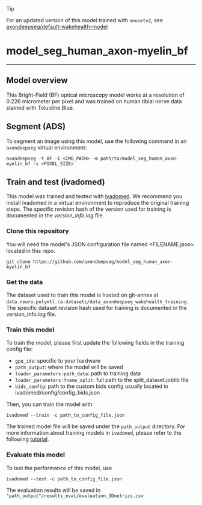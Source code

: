 > [!TIP]
> For an updated version of this model trained with `nnunetv2`, see [axondeepseg/default-wakehealth-model](https://github.com/axondeepseg/default-wakehealth-model)  
> 
# model_seg_human_axon-myelin_bf
---
## Model overview

This Bright-Field (BF) optical microscopy model works at a resolution of 0.226 micrometer per pixel and was trained on human tibial nerve data stained with Toluidine Blue.

## Segment (ADS)
To segment an image using this model, use the following command in an `axondeepseg` virtual environment:
```
axondeepseg -t BF -i <IMG_PATH> -m path/to/model_seg_human_axon-myelin_bf -s <PIXEL_SIZE>
```

## Train and test (ivadomed)
This model was trained and tested with [ivadomed](https://ivadomed.org/). We recommend you install ivadomed in a virtual environment to reproduce the original training steps. The specific revision hash of the version used for training is documented in the _version_info.log_ file.

### Clone this repository
You will need the model's JSON configuration file named <FILENAME.json> located in this repo.
```
git clone https://github.com/axondeepseg/model_seg_human_axon-myelin_bf
```

### Get the data
The dataset used to train this model is hosted on git-annex at `data.neuro.polymtl.ca:datasets/data_axondeepseg_wakehealth_training`.
The specific dataset revision hash used for training is documented in the version_info.log file.

### Train this model
To train the model, please first update the following fields in the training config file:
- `gpu_ids`: specific to your hardware
- `path_output`: where the model will be saved
- `loader_parameters:path_data`: path to training data
- `loader_parameters:fname_split`: full path to the split_dataset.joblib file
- `bids_config`: path to the custom bids config usually located in ivadomed/config/config_bids.json

Then, you can train the model with
```
ivadomed --train -c path_to_config_file.json
```
The trained model file will be saved under the `path_output` directory. For more information about training models in `ivadomed`, please refer to the following [tutorial](https://ivadomed.org/tutorials/two_class_microscopy_seg_2d_unet.html).

### Evaluate this model
To test the performance of this model, use
```
ivadomed --test -c path_to_config_file.json
```
The evaluation results will be saved in `"path_output"/results_eval/evaluation_3Dmetrics.csv`
